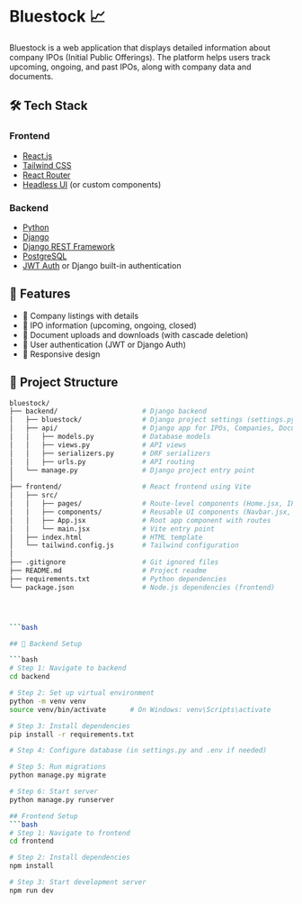 # Bluestock 📈

Bluestock is a web application that displays detailed information about company IPOs (Initial Public Offerings). The platform helps users track upcoming, ongoing, and past IPOs, along with company data and documents.

## 🛠️ Tech Stack

### Frontend
- [React.js](https://reactjs.org/)
- [Tailwind CSS](https://tailwindcss.com/)
- [React Router](https://reactrouter.com/)
- [Headless UI](https://headlessui.dev/) (or custom components)

### Backend
- [Python](https://www.python.org/)
- [Django](https://www.djangoproject.com/)
- [Django REST Framework](https://www.django-rest-framework.org/)
- [PostgreSQL](https://www.postgresql.org/)
- [JWT Auth](https://jwt.io/) or Django built-in authentication

## 🔧 Features

- 🏢 Company listings with details
- 📅 IPO information (upcoming, ongoing, closed)
- 📎 Document uploads and downloads (with cascade deletion)
- 🔐 User authentication (JWT or Django Auth)
- 📱 Responsive design
## 📁 Project Structure

```bash
bluestock/
├── backend/                     # Django backend
│   ├── bluestock/               # Django project settings (settings.py, urls.py, wsgi.py)
│   ├── api/                     # Django app for IPOs, Companies, Documents
│   │   ├── models.py            # Database models
│   │   ├── views.py             # API views
│   │   ├── serializers.py       # DRF serializers
│   │   ├── urls.py              # API routing
│   └── manage.py                # Django project entry point
│
├── frontend/                    # React frontend using Vite
│   ├── src/
│   │   ├── pages/               # Route-level components (Home.jsx, IPOs.jsx, etc.)
│   │   ├── components/          # Reusable UI components (Navbar.jsx, Card.jsx)
│   │   ├── App.jsx              # Root app component with routes
│   │   └── main.jsx             # Vite entry point
│   ├── index.html               # HTML template
│   └── tailwind.config.js       # Tailwind configuration
│
├── .gitignore                   # Git ignored files
├── README.md                    # Project readme
├── requirements.txt             # Python dependencies
└── package.json                 # Node.js dependencies (frontend)




```bash

## 🔧 Backend Setup

```bash
# Step 1: Navigate to backend
cd backend

# Step 2: Set up virtual environment
python -m venv venv
source venv/bin/activate      # On Windows: venv\Scripts\activate

# Step 3: Install dependencies
pip install -r requirements.txt

# Step 4: Configure database (in settings.py and .env if needed)

# Step 5: Run migrations
python manage.py migrate

# Step 6: Start server
python manage.py runserver

## Frontend Setup
```bash
# Step 1: Navigate to frontend
cd frontend

# Step 2: Install dependencies
npm install

# Step 3: Start development server
npm run dev

